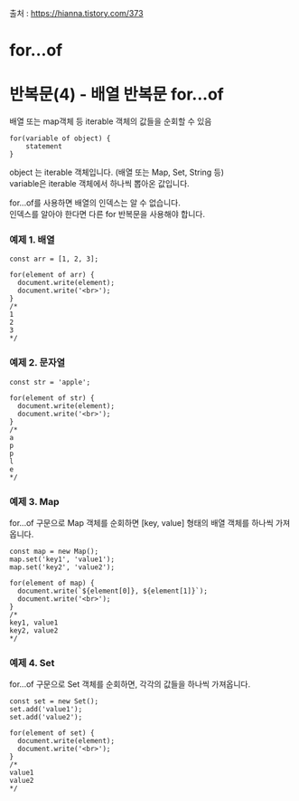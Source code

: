 출처 : https://hianna.tistory.com/373

# for...of

# 반복문(4) - 배열 반복문 for...of

배열 또는 map객체 등 iterable 객체의 값들을 순회할 수 있음 <br>

```
for(variable of object)	{
	statement
}
```
object 는 iterable 객체입니다. (배열 또는 Map, Set, String 등) <br>
variable은 iterable 객체에서 하나씩 뽑아온 값입니다. <br>

for...of를 사용하면 배열의 인덱스는 알 수 없습니다. <br>
인덱스를 알아야 한다면 다른 for 반복문을 사용해야 합니다. <br>

### 예제 1. 배열

```
const arr = [1, 2, 3];

for(element of arr) {
  document.write(element);
  document.write('<br>');
}
/*
1
2
3
*/
```

### 예제 2. 문자열

```
const str = 'apple';

for(element of str) {
  document.write(element);
  document.write('<br>');
}
/*
a
p
p
l
e
*/
```

### 예제 3. Map

for...of 구문으로 Map 객체를 순회하면 [key, value] 형태의 배열 객체를 하나씩 가져옵니다. <br>

```
const map = new Map();
map.set('key1', 'value1');
map.set('key2', 'value2');

for(element of map) {
  document.write(`${element[0]}, ${element[1]}`);
  document.write('<br>');
}
/*
key1, value1
key2, value2
*/
```

### 예제 4. Set 

for...of 구문으로 Set 객체를 순회하면, 각각의 값들을 하나씩 가져옵니다. <br>

```
const set = new Set();
set.add('value1');
set.add('value2');

for(element of set) {
  document.write(element);
  document.write('<br>');
}
/*
value1
value2
*/
```